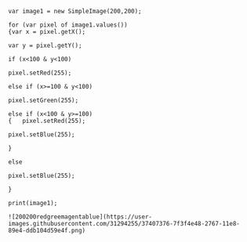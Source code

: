 



	var image1 = new SimpleImage(200,200);

	for (var pixel of image1.values()) 
	{var x = pixel.getX();
    
	var y = pixel.getY();
    
	if (x<100 & y<100)
        
	pixel.setRed(255);
    
	else if (x>=100 & y<100)
        
	pixel.setGreen(255);
    
	else if (x<100 & y>=100) 
	{	pixel.setRed(255);
        
	pixel.setBlue(255);
    
	}
    
	else 
        
	pixel.setBlue(255);

	}

	print(image1);

	![200200redgreemagentablue](https://user-images.githubusercontent.com/31294255/37407376-7f3f4e48-2767-11e8-89e4-ddb104d59e4f.png)